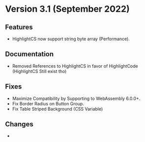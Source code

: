 # Version 3.1 (September 2022)
## Features
- HighlightCS now support string byte array (Performance).

## Documentation
- Removed References to HighlightCS in favor of HighlightCode (HighlightCS Still exist tho)

## Fixes
- Maximize Compatibility by Supporting to WebAssembly 6.0.0+.
- Fix Border Radius on Button Group.
- Fix Table Striped Background (CSS Variable)

## Changes
- 